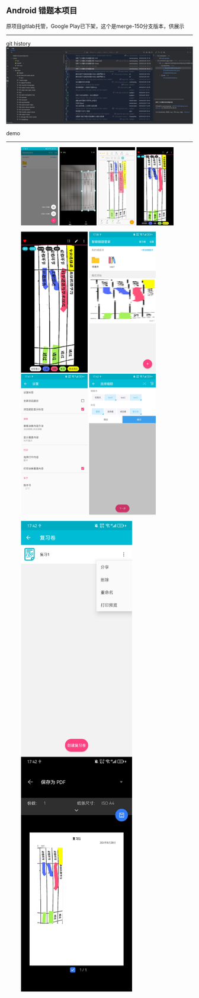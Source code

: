 ## Android 错题本项目

原项目gitlab托管，Google Play已下架，这个是merge-150分支版本，供展示

---

git history
![git history](demo/181407.png)

demo

--- 

<figure >
    <img src="demo/1.jpg" width="100">
    <img src="demo/2.jpg" width="100">
    <img src="demo/3.jpg" width="100">
    <img src="demo/4.jpg" width="100 ">
</figure>
<figure >
    <img src="demo/5.jpg" width="180">
    <img src="demo/6.jpg" width="180">
    <img src="demo/7.jpg" width="180">
    <img src="demo/8.jpg" width="180">

</figure>
<figure >
    <img src="demo/9.jpg" width="300">
    <img src="demo/10.jpg" width="300">
</figure>


